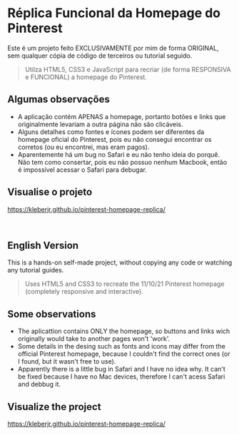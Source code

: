 # Réplica Funcional da Homepage do Pinterest
Este é um projeto feito EXCLUSIVAMENTE por mim de forma ORIGINAL, sem qualquer cópia de código de terceiros ou tutorial seguido.

> Utilza HTML5, CSS3 e JavaScript para recriar (de forma RESPONSIVA e FUNCIONAL) a homepage do Pinterest.

## Algumas observações
- A aplicação contém APENAS a homepage, portanto botões e links que originalmente levariam a outra página não são clicáveis.
- Alguns detalhes como fontes e ícones podem ser diferentes da homepage oficial do Pinterest, pois eu não consegui encontrar os corretos (ou eu encontrei, mas eram pagos).
- Aparentemente há um bug no Safari e eu não tenho ideia do porquê. Não tem como consertar, pois eu não possuo nenhum Macbook, então é impossível acessar o Safari para debugar.

## Visualise o projeto
https://kleberjr.github.io/pinterest-homepage-replica/

<br>

## English Version
This is a hands-on self-made project, without copying any code or watching any tutorial guides.

> Uses HTML5 and CSS3 to recreate the 11/10/21 Pinterest homepage (completely responsive and interactive).

## Some observations
- The aplicattion contains ONLY the homepage, so buttons and links wich originally would take to another pages won't 'work'.
- Some details in the desing such as fonts and icons may differ from the official Pinterest homepage, because I couldn't find the correct ones (or I found, but it wasn't free to use).
- Apparently there is a little bug in Safari and I have no idea why. It can't be fixed because I have no Mac devices, therefore I can't acess Safari and debbug it.

## Visualize the project
https://kleberjr.github.io/pinterest-homepage-replica/
